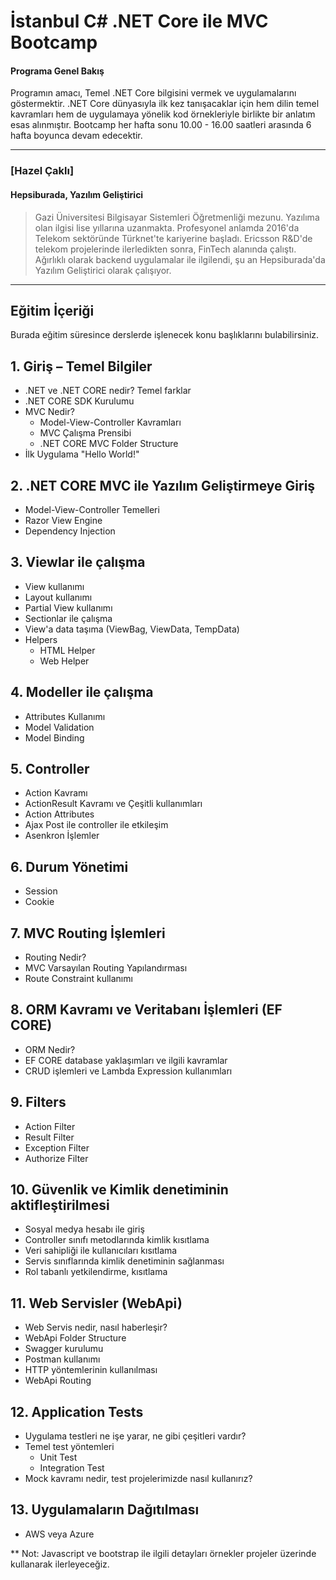 # İstanbul C# .NET Core ile MVC Bootcamp

#### Programa Genel Bakış

Programın amacı, Temel .NET Core bilgisini vermek ve uygulamalarını göstermektir. .NET Core dünyasıyla ilk kez tanışacaklar için hem dilin temel kavramları hem de uygulamaya yönelik kod örnekleriyle birlikte bir anlatım esas alınmıştır. Bootcamp her hafta sonu 10.00 - 16.00 saatleri arasında 6 hafta boyunca devam edecektir.

---

### [Hazel Çaklı]

#### Hepsiburada, Yazılım Geliştirici

> Gazi Üniversitesi Bilgisayar Sistemleri Öğretmenliği mezunu. Yazılıma olan ilgisi lise yıllarına uzanmakta. Profesyonel anlamda 2016'da Telekom sektöründe Türknet'te kariyerine başladı. Ericsson R&D'de telekom projelerinde ilerledikten sonra, FinTech alanında çalıştı. Ağırlıklı olarak backend uygulamalar ile ilgilendi, şu an Hepsiburada'da Yazılım Geliştirici olarak çalışıyor.

---


## Eğitim İçeriği

Burada eğitim süresince derslerde işlenecek konu başlıklarını bulabilirsiniz.

## 1. Giriş – Temel Bilgiler
  * .NET ve .NET CORE nedir? Temel farklar
  * .NET CORE SDK Kurulumu
  * MVC Nedir?
    * Model-View-Controller Kavramları
    * MVC Çalışma Prensibi
    * .NET CORE MVC Folder Structure
  * İlk Uygulama &quot;Hello World!&quot;
## 2. .NET CORE MVC ile Yazılım Geliştirmeye Giriş
  * Model-View-Controller Temelleri
  * Razor View Engine
  * Dependency Injection
## 3. Viewlar ile çalışma
  * View kullanımı
  * Layout kullanımı
  * Partial View kullanımı
  * Sectionlar ile çalışma
  * View'a data taşıma (ViewBag, ViewData, TempData)
  * Helpers
    * HTML Helper
    * Web Helper
## 4. Modeller ile çalışma
  * Attributes Kullanımı
  * Model Validation
  * Model Binding
## 5. Controller
  * Action Kavramı
  * ActionResult Kavramı ve Çeşitli kullanımları
  * Action Attributes
  * Ajax Post ile controller ile etkileşim
  * Asenkron İşlemler
## 6. Durum Yönetimi
  * Session
  * Cookie
## 7. MVC Routing İşlemleri
  * Routing Nedir?
  * MVC Varsayılan Routing Yapılandırması
  * Route Constraint kullanımı
## 8. ORM Kavramı ve Veritabanı İşlemleri (EF CORE)
  * ORM Nedir?
  * EF CORE database yaklaşımları ve ilgili kavramlar
  * CRUD işlemleri ve Lambda Expression kullanımları
## 9. Filters
  * Action Filter
  * Result Filter
  * Exception Filter
  * Authorize Filter
## 10. Güvenlik ve Kimlik denetiminin aktifleştirilmesi
  * Sosyal medya hesabı ile giriş
  * Controller sınıfı metodlarında kimlik kısıtlama
  * Veri sahipliği ile kullanıcıları kısıtlama
  * Servis sınıflarında kimlik denetiminin sağlanması
  * Rol tabanlı yetkilendirme, kısıtlama
## 11. Web Servisler (WebApi)
  * Web Servis nedir, nasıl haberleşir?
  * WebApi Folder Structure
  * Swagger kurulumu
  * Postman kullanımı
  * HTTP yöntemlerinin kullanılması
  * WebApi Routing
## 12. Application Tests
  * Uygulama testleri ne işe yarar, ne gibi çeşitleri vardır?
  * Temel test yöntemleri
    * Unit Test
    * Integration Test
  * Mock kavramı nedir, test projelerimizde nasıl kullanırız?
## 13. Uygulamaların Dağıtılması
  * AWS veya Azure

** Not: Javascript ve bootstrap ile ilgili detayları örnekler projeler üzerinde kullanarak ilerleyeceğiz.
